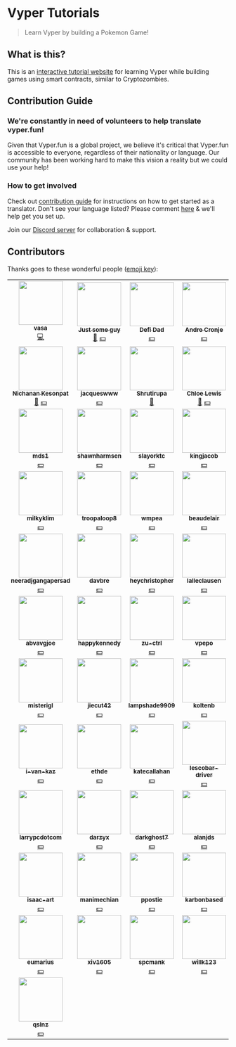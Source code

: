 # Vyper Tutorials

> Learn Vyper by building a Pokemon Game!

## What is this?

This is an [interactive tutorial website](https://vyper.fun) for learning Vyper while building games using smart contracts, similar to Cryptozombies.

## Contribution Guide

### We're constantly in need of volunteers to help translate vyper.fun!

Given that Vyper.fun is a global project, we believe it's critical that Vyper.fun is accessible to everyone, regardless of their nationality or language. Our community has been working hard to make this vision a reality but we could use your help!

### How to get involved

Check out [contribution guide](https://github.com/vyperfun/vyper.fun/blob/master/CONTRIBUTION.md) for instructions on how to get started as a translator. Don't see your language listed? Please comment [here](https://github.com/vyperfun/vyper.fun/issues/6) & we'll help get you set up.

Join our [Discord server](https://discord.gg/Svaav43) for collaboration & support.

## Contributors

Thanks goes to these wonderful people ([emoji key](https://allcontributors.org/docs/en/emoji-key)):

<!-- ALL-CONTRIBUTORS-LIST:START - Do not remove or modify this section -->
<!-- prettier-ignore-start -->
<!-- markdownlint-disable -->
<table>
  <tr>
    <td align="center"><a href="https://github.com/vasa-develop"><img src="https://avatars1.githubusercontent.com/u/28847087?s=460&u=9e8acdc51b76a6da73d02258e2ebd122060d9b79&v=4" width="100px;" alt=""/><br /><sub><b>vasa</b></sub></a><br /><a href="#code-vasa-develop" title="Code">💻</a></td>
    <td align="center"><a href="https://github.com/fubuloubu"><img src="https://avatars2.githubusercontent.com/u/3859395?s=400&u=627688e4c2662b6c0c0a01ba2f722b6cf4e5a553&v=4" width="100px;" alt=""/><br /><sub><b>Just some guy</b></sub></a><br /><a href="#review-fubuloubu" title="Review">👀</a>&nbsp;<a href="#financial-fubuloubu" title="Financial">💵</a></td>
    <td align="center"><a href="https://github.com/defi-dad"><img src="https://avatars1.githubusercontent.com/u/56087134?s=460&u=c98377427feef3bf220cc84d0be1c7fded90f9ba&v=4" width="100px;" alt=""/><br /><sub><b>Defi Dad</b></sub></a><br /><a href="#financial-defi-dad" title="Financial">💵</a></td>
    <td align="center"><a href="https://github.com/andrecronje"><img src="https://avatars3.githubusercontent.com/u/417190?s=460&u=3c472002e45407d1a57295b1bc89f3672d6eb5d6&v=4" width="100px;" alt=""/><br /><sub><b>Andre Cronje</b></sub></a><br /><a href="#financial-andrecronje" title="Financial">💵</a></td>
    <td align="center"><a href="https://github.com/spencer12noon"><img src="https://avatars1.githubusercontent.com/u/55604497?s=460&u=937f4ac1b1b5e1aac04b1d23338102f23194e4b2&v=4" width="100px;" alt=""/><br /><sub><b>spencernoon</b></sub></a><br /><a href="#financial-spencer12noon" title="Financial">💵</a></td>
    <td align="center"><a href="https://github.com/sassal"><img src="https://avatars3.githubusercontent.com/u/9276959?s=460&v=4" width="100px;" alt=""/><br /><sub><b>sassal</b></sub></a><br /><a href="#financial-sassal" title="Financial">💵</a></td>
    <td align="center"><a href="https://github.com/banteg"><img src="https://avatars.githubusercontent.com/banteg" width="100px;" alt=""/><br /><sub><b>banteg</b></sub></a><br /><a href="#financial-banteg" title="Financial">💵</a></td>
  </tr>

  <tr>
  <td align="center"><a href="https://github.com/nichanank"><img src="https://avatars1.githubusercontent.com/u/15038946?s=400&u=031b37c792b495031412d273d1dba1fb228d0d7d&v=4" width="100px;" alt=""/><br /><sub><b>Nichanan Kesonpat</b></sub></a><br /><a href="#review-nichanank" title="Review">👀</a>&nbsp;<a href="#financial-nichanank" title="Financial">💵</a></td>
  <td align="center"><a href="https://github.com/jacqueswww"><img src="https://avatars.githubusercontent.com/jacqueswww" width="100px;" alt=""/><br /><sub><b>jacqueswww</b></sub></a><br /><a href="#financial-jacqueswww" title="Financial">💵</a></td>
    <td align="center"><a href="https://github.com/Shrutirupa"><img src="https://avatars2.githubusercontent.com/u/25227695?s=460&u=f1a9a67ba71c5f565604d4af0fbcadac6363b69e&v=4" width="100px;" alt=""/><br /><sub><b>Shrutirupa</b></sub></a><br /><a href="#review-Shrutirupa" title="Review">👀</a></td>
    <td align="center"><a href="https://github.com/chloethedev"><img src="https://avatars0.githubusercontent.com/u/59714824?s=400&u=0169e1cba1de0d54ee26d3ff89a19c60aa41c1e2&v=4" width="100px;" alt=""/><br /><sub><b>Chloe Lewis</b></sub></a><br /><a href="#review-chloethedev" title="Review">👀</a>&nbsp;<a href="#financial-chloethedev" title="Financial">💵</a></td>
    <td align="center"><a href="https://github.com/harshrajat"><img src="https://avatars.githubusercontent.com/harshrajat" width="100px;" alt=""/><br /><sub><b>harshrajat</b></sub></a><br /><a href="#financial-harshrajat" title="Financial">💵</a></td>
<td align="center"><a href="https://github.com/ranama"><img src="https://avatars.githubusercontent.com/ranama" width="100px;" alt=""/><br /><sub><b>ranama</b></sub></a><br /><a href="#financial-ranama" title="Financial">💵</a></td>
<td align="center"><a href="https://github.com/tjayrush"><img src="https://avatars.githubusercontent.com/tjayrush" width="100px;" alt=""/><br /><sub><b>tjayrush</b></sub></a><br /><a href="#financial-tjayrush" title="Financial">💵</a></td>
  </tr>
<tr>
<td align="center"><a href="https://github.com/mds1"><img src="https://avatars.githubusercontent.com/mds1" width="100px;" alt=""/><br /><sub><b>mds1</b></sub></a><br /><a href="#financial-mds1" title="Financial">💵</a></td>
<td align="center"><a href="https://github.com/shawnharmsen"><img src="https://avatars.githubusercontent.com/shawnharmsen" width="100px;" alt=""/><br /><sub><b>shawnharmsen</b></sub></a><br /><a href="#financial-shawnharmsen" title="Financial">💵</a></td>
<td align="center"><a href="https://github.com/slayorktc"><img src="https://avatars.githubusercontent.com/slayorktc" width="100px;" alt=""/><br /><sub><b>slayorktc</b></sub></a><br /><a href="#financial-slayorktc" title="Financial">💵</a></td>
<td align="center"><a href="https://github.com/kingjacob"><img src="https://avatars.githubusercontent.com/kingjacob" width="100px;" alt=""/><br /><sub><b>kingjacob</b></sub></a><br /><a href="#financial-kingjacob" title="Financial">💵</a></td>
<td align="center"><a href="https://github.com/scco"><img src="https://avatars.githubusercontent.com/scco" width="100px;" alt=""/><br /><sub><b>scco</b></sub></a><br /><a href="#financial-scco" title="Financial">💵</a></td>
<td align="center"><a href="https://github.com/apguerrera"><img src="https://avatars.githubusercontent.com/apguerrera" width="100px;" alt=""/><br /><sub><b>apguerrera</b></sub></a><br /><a href="#financial-apguerrera" title="Financial">💵</a></td>
<td align="center"><a href="https://github.com/dsommer123"><img src="https://avatars.githubusercontent.com/dsommer123" width="100px;" alt=""/><br /><sub><b>dsommer123</b></sub></a><br /><a href="#financial-dsommer123" title="Financial">💵</a></td>
</tr>

<tr>
<td align="center"><a href="https://github.com/milkyklim"><img src="https://avatars.githubusercontent.com/milkyklim" width="100px;" alt=""/><br /><sub><b>milkyklim</b></sub></a><br /><a href="#financial-milkyklim" title="Financial">💵</a></td>
<td align="center"><a href="https://github.com/troopaloop8"><img src="https://avatars.githubusercontent.com/troopaloop8" width="100px;" alt=""/><br /><sub><b>troopaloop8</b></sub></a><br /><a href="#financial-troopaloop8" title="Financial">💵</a></td>
<td align="center"><a href="https://github.com/wmpea"><img src="https://avatars.githubusercontent.com/wmpea" width="100px;" alt=""/><br /><sub><b>wmpea</b></sub></a><br /><a href="#financial-wmpea" title="Financial">💵</a></td>
<td align="center"><a href="https://github.com/beaudelair"><img src="https://avatars.githubusercontent.com/beaudelair" width="100px;" alt=""/><br /><sub><b>beaudelair</b></sub></a><br /><a href="#financial-beaudelair" title="Financial">💵</a></td>
<td align="center"><a href="https://github.com/rockmanr"><img src="https://avatars.githubusercontent.com/rockmanr" width="100px;" alt=""/><br /><sub><b>rockmanr</b></sub></a><br /><a href="#financial-rockmanr" title="Financial">💵</a></td>
<td align="center"><a href="https://github.com/davis-ramsey"><img src="https://avatars.githubusercontent.com/davis-ramsey" width="100px;" alt=""/><br /><sub><b>davis-ramsey</b></sub></a><br /><a href="#financial-davis-ramsey" title="Financial">💵</a></td>
<td align="center"><a href="https://github.com/bitcoinlouie"><img src="https://avatars.githubusercontent.com/bitcoinlouie" width="100px;" alt=""/><br /><sub><b>bitcoinlouie</b></sub></a><br /><a href="#financial-bitcoinlouie" title="Financial">💵</a></td>
</tr>

<tr>
<td align="center"><a href="https://github.com/neeradjgangapersad"><img src="https://avatars.githubusercontent.com/neeradjgangapersad" width="100px;" alt=""/><br /><sub><b>neeradjgangapersad</b></sub></a><br /><a href="#financial-neeradjgangapersad" title="Financial">💵</a></td>
<td align="center"><a href="https://github.com/davbre"><img src="https://avatars.githubusercontent.com/davbre" width="100px;" alt=""/><br /><sub><b>davbre</b></sub></a><br /><a href="#financial-davbre" title="Financial">💵</a></td>
<td align="center"><a href="https://github.com/heychristopher"><img src="https://avatars.githubusercontent.com/heychristopher" width="100px;" alt=""/><br /><sub><b>heychristopher</b></sub></a><br /><a href="#financial-heychristopher" title="Financial">💵</a></td>
<td align="center"><a href="https://github.com/lalleclausen"><img src="https://avatars.githubusercontent.com/lalleclausen" width="100px;" alt=""/><br /><sub><b>lalleclausen</b></sub></a><br /><a href="#financial-lalleclausen" title="Financial">💵</a></td>
<td align="center"><a href="https://github.com/ppunktw"><img src="https://avatars.githubusercontent.com/ppunktw" width="100px;" alt=""/><br /><sub><b>ppunktw</b></sub></a><br /><a href="#financial-ppunktw" title="Financial">💵</a></td>
<td align="center"><a href="https://github.com/hodldwon"><img src="https://avatars.githubusercontent.com/hodldwon" width="100px;" alt=""/><br /><sub><b>hodldwon</b></sub></a><br /><a href="#financial-hodldwon" title="Financial">💵</a></td>
<td align="center"><a href="https://github.com/sc-jackie"><img src="https://avatars.githubusercontent.com/sc-jackie" width="100px;" alt=""/><br /><sub><b>sc-jackie</b></sub></a><br /><a href="#financial-sc-jackie" title="Financial">💵</a></td>
</tr>

<tr>
<td align="center"><a href="https://github.com/abvavgjoe"><img src="https://avatars.githubusercontent.com/abvavgjoe" width="100px;" alt=""/><br /><sub><b>abvavgjoe</b></sub></a><br /><a href="#financial-abvavgjoe" title="Financial">💵</a></td>
<td align="center"><a href="https://github.com/happykennedy"><img src="https://avatars.githubusercontent.com/happykennedy" width="100px;" alt=""/><br /><sub><b>happykennedy</b></sub></a><br /><a href="#financial-happykennedy" title="Financial">💵</a></td>
<td align="center"><a href="https://github.com/zu-ctrl"><img src="https://avatars.githubusercontent.com/zu-ctrl" width="100px;" alt=""/><br /><sub><b>zu-ctrl</b></sub></a><br /><a href="#financial-zu-ctrl" title="Financial">💵</a></td>
<td align="center"><a href="https://github.com/vpepo"><img src="https://avatars.githubusercontent.com/vpepo" width="100px;" alt=""/><br /><sub><b>vpepo</b></sub></a><br /><a href="#financial-vpepo" title="Financial">💵</a></td>
<td align="center"><a href="https://github.com/tvist"><img src="https://avatars.githubusercontent.com/tvist" width="100px;" alt=""/><br /><sub><b>tvist</b></sub></a><br /><a href="#financial-tvist" title="Financial">💵</a></td>
<td align="center"><a href="https://github.com/loanbrew"><img src="https://avatars.githubusercontent.com/loanbrew" width="100px;" alt=""/><br /><sub><b>loanbrew</b></sub></a><br /><a href="#financial-loanbrew" title="Financial">💵</a></td>
<td align="center"><a href="https://github.com/substreight"><img src="https://avatars.githubusercontent.com/substreight" width="100px;" alt=""/><br /><sub><b>substreight</b></sub></a><br /><a href="#financial-substreight" title="Financial">💵</a></td>
</tr>

<tr>
<td align="center"><a href="https://github.com/misterigl"><img src="https://avatars.githubusercontent.com/misterigl" width="100px;" alt=""/><br /><sub><b>misterigl</b></sub></a><br /><a href="#financial-misterigl" title="Financial">💵</a></td>
<td align="center"><a href="https://github.com/jiecut42"><img src="https://avatars.githubusercontent.com/jiecut42" width="100px;" alt=""/><br /><sub><b>jiecut42</b></sub></a><br /><a href="#financial-jiecut42" title="Financial">💵</a></td>
<td align="center"><a href="https://github.com/lampshade9909"><img src="https://avatars.githubusercontent.com/lampshade9909" width="100px;" alt=""/><br /><sub><b>lampshade9909</b></sub></a><br /><a href="#financial-lampshade9909" title="Financial">💵</a></td>
<td align="center"><a href="https://github.com/koltenb"><img src="https://avatars.githubusercontent.com/koltenb" width="100px;" alt=""/><br /><sub><b>koltenb</b></sub></a><br /><a href="#financial-koltenb" title="Financial">💵</a></td>
<td align="center"><a href="https://github.com/naga2727"><img src="https://avatars.githubusercontent.com/naga2727" width="100px;" alt=""/><br /><sub><b>naga2727</b></sub></a><br /><a href="#financial-naga2727" title="Financial">💵</a></td>
<td align="center"><a href="https://github.com/evanz13"><img src="https://avatars.githubusercontent.com/evanz13" width="100px;" alt=""/><br /><sub><b>evanz13</b></sub></a><br /><a href="#financial-evanz13" title="Financial">💵</a></td>
<td align="center"><a href="https://github.com/evanmue"><img src="https://avatars.githubusercontent.com/evanmue" width="100px;" alt=""/><br /><sub><b>evanmue</b></sub></a><br /><a href="#financial-evanmue" title="Financial">💵</a></td>
</tr>

<tr>
<td align="center"><a href="https://github.com/i-van-kaz"><img src="https://avatars.githubusercontent.com/i-van-kaz" width="100px;" alt=""/><br /><sub><b>i-van-kaz</b></sub></a><br /><a href="#financial-i-van-kaz" title="Financial">💵</a></td>
<td align="center"><a href="https://github.com/ethde"><img src="https://avatars.githubusercontent.com/ethde" width="100px;" alt=""/><br /><sub><b>ethde</b></sub></a><br /><a href="#financial-ethde" title="Financial">💵</a></td>
<td align="center"><a href="https://github.com/katecallahan"><img src="https://avatars.githubusercontent.com/katecallahan" width="100px;" alt=""/><br /><sub><b>katecallahan</b></sub></a><br /><a href="#financial-katecallahan" title="Financial">💵</a></td>
<td align="center"><a href="https://github.com/lescobar-driver"><img src="https://avatars.githubusercontent.com/lescobar-driver" width="100px;" alt=""/><br /><sub><b>lescobar-driver</b></sub></a><br /><a href="#financial-lescobar-driver" title="Financial">💵</a></td>
<td align="center"><a href="https://github.com/isokasakissoja"><img src="https://avatars.githubusercontent.com/isokasakissoja" width="100px;" alt=""/><br /><sub><b>isokasakissoja</b></sub></a><br /><a href="#financial-isokasakissoja" title="Financial">💵</a></td>
<td align="center"><a href="https://github.com/nazsi"><img src="https://avatars.githubusercontent.com/nazsi" width="100px;" alt=""/><br /><sub><b>nazsi</b></sub></a><br /><a href="#financial-nazsi" title="Financial">💵</a></td>
<td align="center"><a href="https://github.com/stobx"><img src="https://avatars.githubusercontent.com/stobx" width="100px;" alt=""/><br /><sub><b>stobx</b></sub></a><br /><a href="#financial-stobx" title="Financial">💵</a></td>
</tr>

<tr>
<td align="center"><a href="https://github.com/larrypcdotcom"><img src="https://avatars.githubusercontent.com/larrypcdotcom" width="100px;" alt=""/><br /><sub><b>larrypcdotcom</b></sub></a><br /><a href="#financial-larrypcdotcom" title="Financial">💵</a></td>
<td align="center"><a href="https://github.com/darzyx"><img src="https://avatars.githubusercontent.com/darzyx" width="100px;" alt=""/><br /><sub><b>darzyx</b></sub></a><br /><a href="#financial-darzyx" title="Financial">💵</a></td>
<td align="center"><a href="https://github.com/darkghost7"><img src="https://avatars.githubusercontent.com/darkghost7" width="100px;" alt=""/><br /><sub><b>darkghost7</b></sub></a><br /><a href="#financial-darkghost7" title="Financial">💵</a></td>
<td align="center"><a href="https://github.com/alanjds"><img src="https://avatars.githubusercontent.com/alanjds" width="100px;" alt=""/><br /><sub><b>alanjds</b></sub></a><br /><a href="#financial-alanjds" title="Financial">💵</a></td>
<td align="center"><a href="https://github.com/benny149"><img src="https://avatars.githubusercontent.com/benny149" width="100px;" alt=""/><br /><sub><b>benny149</b></sub></a><br /><a href="#financial-benny149" title="Financial">💵</a></td>
<td align="center"><a href="https://github.com/deanchest"><img src="https://avatars.githubusercontent.com/deanchest" width="100px;" alt=""/><br /><sub><b>deanchest</b></sub></a><br /><a href="#financial-deanchest" title="Financial">💵</a></td>
<td align="center"><a href="https://github.com/austinlem6"><img src="https://avatars.githubusercontent.com/austinlem6" width="100px;" alt=""/><br /><sub><b>austinlem6</b></sub></a><br /><a href="#financial-austinlem6" title="Financial">💵</a></td>
</tr>

<tr>
<td align="center"><a href="https://github.com/isaac-art"><img src="https://avatars.githubusercontent.com/isaac-art" width="100px;" alt=""/><br /><sub><b>isaac-art</b></sub></a><br /><a href="#financial-isaac-art" title="Financial">💵</a></td>
<td align="center"><a href="https://github.com/manimechian"><img src="https://avatars.githubusercontent.com/manimechian" width="100px;" alt=""/><br /><sub><b>manimechian</b></sub></a><br /><a href="#financial-manimechian" title="Financial">💵</a></td>
<td align="center"><a href="https://github.com/ppostie"><img src="https://avatars.githubusercontent.com/ppostie" width="100px;" alt=""/><br /><sub><b>ppostie</b></sub></a><br /><a href="#financial-ppostie" title="Financial">💵</a></td>
<td align="center"><a href="https://github.com/karbonbased"><img src="https://avatars.githubusercontent.com/karbonbased" width="100px;" alt=""/><br /><sub><b>karbonbased</b></sub></a><br /><a href="#financial-karbonbased" title="Financial">💵</a></td>
<td align="center"><a href="https://github.com/thomin1"><img src="https://avatars.githubusercontent.com/thomin1" width="100px;" alt=""/><br /><sub><b>thomin1</b></sub></a><br /><a href="#financial-thomin1" title="Financial">💵</a></td>
<td align="center"><a href="https://github.com/ninjasauce84"><img src="https://avatars.githubusercontent.com/ninjasauce84" width="100px;" alt=""/><br /><sub><b>ninjasauce84</b></sub></a><br /><a href="#financial-ninjasauce84" title="Financial">💵</a></td>
<td align="center"><a href="https://github.com/cadilha"><img src="https://avatars.githubusercontent.com/cadilha" width="100px;" alt=""/><br /><sub><b>cadilha</b></sub></a><br /><a href="#financial-cadilha" title="Financial">💵</a></td>
</tr>

<tr>
<td align="center"><a href="https://github.com/eumarius"><img src="https://avatars.githubusercontent.com/eumarius" width="100px;" alt=""/><br /><sub><b>eumarius</b></sub></a><br /><a href="#financial-eumarius" title="Financial">💵</a></td>
<td align="center"><a href="https://github.com/xiv1605"><img src="https://avatars.githubusercontent.com/xiv1605" width="100px;" alt=""/><br /><sub><b>xiv1605</b></sub></a><br /><a href="#financial-xiv1605" title="Financial">💵</a></td>
<td align="center"><a href="https://github.com/spcmank"><img src="https://avatars.githubusercontent.com/spcmank" width="100px;" alt=""/><br /><sub><b>spcmank</b></sub></a><br /><a href="#financial-spcmank" title="Financial">💵</a></td>
<td align="center"><a href="https://github.com/willk123"><img src="https://avatars.githubusercontent.com/willk123" width="100px;" alt=""/><br /><sub><b>willk123</b></sub></a><br /><a href="#financial-willk123" title="Financial">💵</a></td>
<td align="center"><a href="https://github.com/pershingcube"><img src="https://avatars.githubusercontent.com/pershingcube" width="100px;" alt=""/><br /><sub><b>pershingcube</b></sub></a><br /><a href="#financial-pershingcube" title="Financial">💵</a></td>
<td align="center"><a href="https://github.com/payraa"><img src="https://avatars.githubusercontent.com/payraa" width="100px;" alt=""/><br /><sub><b>payraa</b></sub></a><br /><a href="#financial-payraa" title="Financial">💵</a></td>
<td align="center"><a href="https://github.com/bellinas"><img src="https://avatars.githubusercontent.com/bellinas" width="100px;" alt=""/><br /><sub><b>bellinas</b></sub></a><br /><a href="#financial-bellinas" title="Financial">💵</a></td>
</tr>

<tr>
<td align="center"><a href="https://github.com/qslnz"><img src="https://avatars.githubusercontent.com/qslnz" width="100px;" alt=""/><br /><sub><b>qslnz</b></sub></a><br /><a href="#financial-qslnz" title="Financial">💵</a></td>
</tr>

</table>
